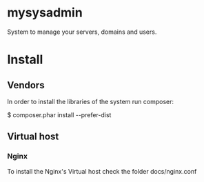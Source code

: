 mysysadmin
==========

System to manage your servers, domains and users. 

# Install

## Vendors

In order to install the libraries of the system run composer:

$ composer.phar install --prefer-dist

## Virtual host

### Nginx

To install the Nginx's Virtual host check the folder docs/nginx.conf 